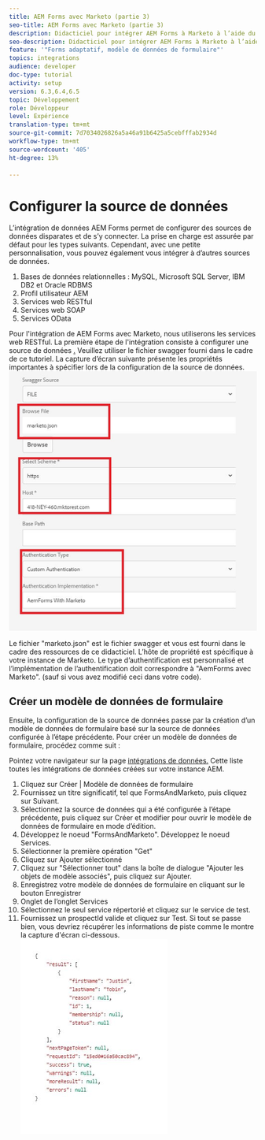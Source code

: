 ```yaml
---
title: AEM Forms avec Marketo (partie 3)
seo-title: AEM Forms avec Marketo (partie 3)
description: Didacticiel pour intégrer AEM Forms à Marketo à l’aide du modèle de données de formulaire AEM Forms.
seo-description: Didacticiel pour intégrer AEM Forms à Marketo à l’aide du modèle de données de formulaire AEM Forms.
feature: '"Forms adaptatif, modèle de données de formulaire"'
topics: integrations
audience: developer
doc-type: tutorial
activity: setup
version: 6.3,6.4,6.5
topic: Développement
role: Développeur
level: Expérience
translation-type: tm+mt
source-git-commit: 7d7034026826a5a46a91b6425a5cebfffab2934d
workflow-type: tm+mt
source-wordcount: '405'
ht-degree: 13%

---
```



# Configurer la source de données

L’intégration de données AEM Forms permet de configurer des sources de données disparates et de s’y connecter. La prise en charge est assurée par défaut pour les types suivants. Cependant, avec une petite personnalisation, vous pouvez également vous intégrer à d’autres sources de données.

1. Bases de données relationnelles : MySQL, Microsoft SQL Server, IBM DB2 et Oracle RDBMS
1. Profil utilisateur AEM
1. Services web RESTful
1. Services web SOAP
1. Services OData

Pour l&#39;intégration de AEM Forms avec Marketo, nous utiliserons les services web RESTful. La première étape de l&#39;intégration consiste à configurer une source de données [.](https://helpx.adobe.com/experience-manager/6-4/forms/using/configure-data-sources.html#ConfigureRESTfulwebservices) Veuillez utiliser le fichier swagger fourni dans le cadre de ce tutoriel. La capture d’écran suivante présente les propriétés importantes à spécifier lors de la configuration de la source de données.
![datasource](assets/datasource.jfif)

Le fichier &quot;marketo.json&quot; est le fichier swagger et vous est fourni dans le cadre des ressources de ce didacticiel.
L’hôte de propriété est spécifique à votre instance de Marketo.
Le type d’authentification est personnalisé et l’implémentation de l’authentification doit correspondre à &quot;AemForms avec Marketo&quot;. (sauf si vous avez modifié ceci dans votre code).

## Créer un modèle de données de formulaire

Ensuite, la configuration de la source de données passe par la création d’un modèle de données de formulaire basé sur la source de données configurée à l’étape précédente. Pour créer un modèle de données de formulaire, procédez comme suit :

Pointez votre navigateur sur la page [intégrations de données.](http://localhost:4502/aem/forms.html/content/dam/formsanddocuments-fdm) Cette liste toutes les intégrations de données créées sur votre instance AEM.

1. Cliquez sur Créer | Modèle de données de formulaire
1. Fournissez un titre significatif, tel que FormsAndMarketo, puis cliquez sur Suivant.
1. Sélectionnez la source de données qui a été configurée à l’étape précédente, puis cliquez sur Créer et modifier pour ouvrir le modèle de données de formulaire en mode d’édition.
1. Développez le noeud &quot;FormsAndMarketo&quot;. Développez le noeud Services.
1. Sélectionner la première opération &quot;Get&quot;
1. Cliquez sur Ajouter sélectionné
1. Cliquez sur &quot;Sélectionner tout&quot; dans la boîte de dialogue &quot;Ajouter les objets de modèle associés&quot;, puis cliquez sur Ajouter.
1. Enregistrez votre modèle de données de formulaire en cliquant sur le bouton Enregistrer
1. Onglet de l’onglet Services
1. Sélectionnez le seul service répertorié et cliquez sur le service de test.
1. Fournissez un prospectId valide et cliquez sur Test. Si tout se passe bien, vous devriez récupérer les informations de piste comme le montre la capture d&#39;écran ci-dessous.
   ![testrésultats](assets/testresults.jfif)

